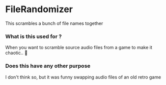 # FileRandomizer
This scrambles a bunch of file names together

### What is this used for ?
When you want to scramble source audio files from a game to make it chaotic.. 😬

### Does this have any other purpose
I don't think so, but it was funny swapping audio files of an old retro game
